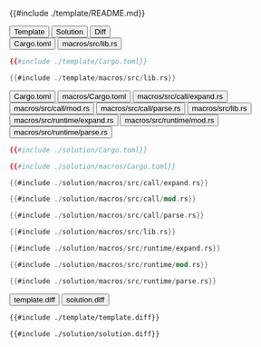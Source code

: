 
<div class="content-row">
<div class="content-col">

{{#include ./template/README.md}}

</div>

<div class="content-col">

<div class="tab">
  <button class="maintab tablinks active" onclick="switchMainTab(event, 'Template')">Template</button>
  <button class="maintab tablinks" onclick="switchMainTab(event, 'Solution')">Solution</button>
  <button class="maintab tablinks" onclick="switchMainTab(event, 'Diff')">Diff</button>
</div>

<div id="Template" class="maintab tabcontent active">

<div class="tab">
<button class="subtab tablinks file-template file-modified active" onclick="switchSubTab(event, 'Cargo.toml')" data-id="Cargo.toml">Cargo.toml</button>
<button class="subtab tablinks file-template file-added" onclick="switchSubTab(event, 'macros/src/lib.rs')" data-id="macros/src/lib.rs">macros/src/lib.rs</button>
</div>
<div id="template/Cargo.toml" class="subtab tabcontent active" data-id="Cargo.toml">

```toml
{{#include ./template/Cargo.toml}}
```

</div>

<div id="template/macros/src/lib.rs" class="subtab tabcontent" data-id="macros/src/lib.rs">

```rust
{{#include ./template/macros/src/lib.rs}}
```

</div>



</div>

<div id="Solution" class="maintab tabcontent">

<div class="tab">
<button class="subtab tablinks file-solution file-modified active" onclick="switchSubTab(event, 'Cargo.toml')" data-id="Cargo.toml">Cargo.toml</button>
<button class="subtab tablinks file-solution file-added" onclick="switchSubTab(event, 'macros/Cargo.toml')" data-id="macros/Cargo.toml">macros/Cargo.toml</button>
<button class="subtab tablinks file-solution file-added" onclick="switchSubTab(event, 'macros/src/call/expand.rs')" data-id="macros/src/call/expand.rs">macros/src/call/expand.rs</button>
<button class="subtab tablinks file-solution file-added" onclick="switchSubTab(event, 'macros/src/call/mod.rs')" data-id="macros/src/call/mod.rs">macros/src/call/mod.rs</button>
<button class="subtab tablinks file-solution file-added" onclick="switchSubTab(event, 'macros/src/call/parse.rs')" data-id="macros/src/call/parse.rs">macros/src/call/parse.rs</button>
<button class="subtab tablinks file-solution file-modified" onclick="switchSubTab(event, 'macros/src/lib.rs')" data-id="macros/src/lib.rs">macros/src/lib.rs</button>
<button class="subtab tablinks file-solution file-added" onclick="switchSubTab(event, 'macros/src/runtime/expand.rs')" data-id="macros/src/runtime/expand.rs">macros/src/runtime/expand.rs</button>
<button class="subtab tablinks file-solution file-added" onclick="switchSubTab(event, 'macros/src/runtime/mod.rs')" data-id="macros/src/runtime/mod.rs">macros/src/runtime/mod.rs</button>
<button class="subtab tablinks file-solution file-added" onclick="switchSubTab(event, 'macros/src/runtime/parse.rs')" data-id="macros/src/runtime/parse.rs">macros/src/runtime/parse.rs</button>
</div>
<div id="solution/Cargo.toml" class="subtab tabcontent active" data-id="Cargo.toml">

```toml
{{#include ./solution/Cargo.toml}}
```

</div>

<div id="solution/macros/Cargo.toml" class="subtab tabcontent" data-id="macros/Cargo.toml">

```toml
{{#include ./solution/macros/Cargo.toml}}
```

</div>

<div id="solution/macros/src/call/expand.rs" class="subtab tabcontent" data-id="macros/src/call/expand.rs">

```rust
{{#include ./solution/macros/src/call/expand.rs}}
```

</div>

<div id="solution/macros/src/call/mod.rs" class="subtab tabcontent" data-id="macros/src/call/mod.rs">

```rust
{{#include ./solution/macros/src/call/mod.rs}}
```

</div>

<div id="solution/macros/src/call/parse.rs" class="subtab tabcontent" data-id="macros/src/call/parse.rs">

```rust
{{#include ./solution/macros/src/call/parse.rs}}
```

</div>

<div id="solution/macros/src/lib.rs" class="subtab tabcontent" data-id="macros/src/lib.rs">

```rust
{{#include ./solution/macros/src/lib.rs}}
```

</div>

<div id="solution/macros/src/runtime/expand.rs" class="subtab tabcontent" data-id="macros/src/runtime/expand.rs">

```rust
{{#include ./solution/macros/src/runtime/expand.rs}}
```

</div>

<div id="solution/macros/src/runtime/mod.rs" class="subtab tabcontent" data-id="macros/src/runtime/mod.rs">

```rust
{{#include ./solution/macros/src/runtime/mod.rs}}
```

</div>

<div id="solution/macros/src/runtime/parse.rs" class="subtab tabcontent" data-id="macros/src/runtime/parse.rs">

```rust
{{#include ./solution/macros/src/runtime/parse.rs}}
```

</div>



</div>

<div id="Diff" class="maintab tabcontent">


<div class="tab">
	<button class="difftab tablinks active" onclick="switchDiff(event, 'template.diff')" data-id="template.diff">template.diff</button>
	<button class="difftab tablinks" onclick="switchDiff(event, 'solution.diff')" data-id="solution.diff">solution.diff</button>
</div>
<div id="template.diff" class="difftab tabcontent active" data-id="template.diff">

```diff
{{#include ./template/template.diff}}
```

</div>
<div id="solution.diff" class="difftab tabcontent" data-id="solution.diff">

```diff
{{#include ./solution/solution.diff}}
```

</div>

</div>

</div>
</div>
